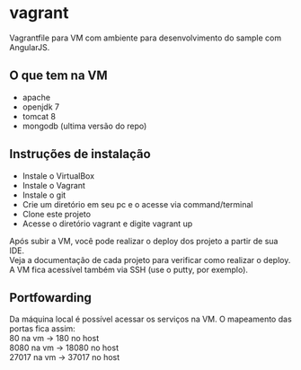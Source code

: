 vagrant
=======

Vagrantfile para VM com ambiente para desenvolvimento do sample com AngularJS.  

## O que tem na VM ##
- apache 
- openjdk 7
- tomcat 8
- mongodb (ultima versão do repo)

## Instruções de instalação  
- Instale o VirtualBox
- Instale o Vagrant
- Instale o git
- Crie um diretório em seu pc e o acesse via command/terminal
- Clone este projeto
- Acesse o diretório vagrant e digite vagrant up
 
Após subir a VM, você pode realizar o deploy dos projeto a partir de sua IDE.  
Veja a documentação de cada projeto para verificar como realizar o deploy.  
A VM fica acessível também via SSH (use o putty, por exemplo).  

## Portfowarding  
Da máquina local é possível acessar os serviços na VM. O mapeamento das portas fica assim:  
80 na vm -> 180 no host   
8080 na vm -> 18080 no host  
27017 na vm -> 37017 no host  
